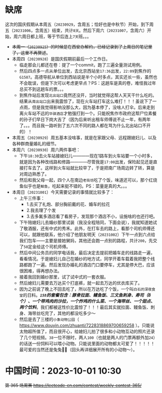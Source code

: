 
# 缺席

这次的国庆假期从本周五（`20230929`，含周五；恰好也是中秋节）开始，到下周五（`20231006`，含周五）结束，共计`8天`。然后下周六（`20231007`，含周六）开始，周六周日都上班，等于节后连上`7天`班。。。
- ~~本周一（`20230925`）的时候是在西安办解约，已经记录到了上周日的笔记里了，这里不再赘述~~。
- 本周四（`20230928`）是国庆假期前最后一个工作日。
  * 临走那会儿都还在卷：提了一个commit，跑了三遍全量测试用例。
  * 然后四点多一点从单位出发，去北京西站坐`17:36`出发，`22:09`到焦作的`G1587`。高德导航从单位到西站说是半个小时多点，其实还长一些，虽然也不会耽误，但是下次可以考虑更早点？PS：这趟车是真的卷，难怪我过年总买不到这趟车的票。。。
  * 到焦作站后发现`北出站口`竟然还没开，当时就觉得这帮人天天干什么吃的。结果从`南出站口`出来我震惊了，现在火车站打车这么难打！！！虽说下了一点雨，但是我觉得影响没那么大，因为基本停了，没啥人打伞。后来走到离火车站不远的`华驿酒店`才勉强打到一个。只能祝焦作市政府这帮尸位素餐的孙子们早日下岗大吉了（因为后来听出租车师傅说不止一年，有两年了。。。而且我一路听到了五六次不同的路人都在骂为什么北出站口不开的）！
- 本周五（`20230929`）周五基本没啥事，就是在家跟父母、远程跟媳妇儿、以及各种群商量婚礼的细节。
- 本周六（`20230930`）周六两件事吧：
  * 下午`18:30`去火车站接媳妇儿————现在1路车到火车站要一个小时多，就是因为各种改线路和修路————尽管我是`17:00`出发，保险起见还是直接打车去了。这样到火车站就比较早了，于是把南广场周边转了转，算是对周边熟悉了。
  * 然后和我父母一起，四个人在南边`老街坊`吃了个饭，味道还可以，那个红烧鱼似乎也是`鮰鱼`，吃起来挺不错的。PS：菜量是真的大。。。
- 本周日（`20231001`）今天需要记录的事情就比较多了：
  * 上午三件事：
    + 1.去买了礼炮、部分胸前戴的花、婚车的拉花
    + 2.我去理了个发
    + 3.去多氟多酒店看了看房子，发现那个酒店不小，设施啥的也还行吧。
  * 下午陪媳妇儿去婚纱那里试装（我没全程陪同，下面会说），我就知道她试了敬酒服，还有中式的秀禾。此外，在打车去的路上，看那个司机师傅还可以，就跟他联系，他介绍了他朋友明天（`20231002`）下午一点到六点给我们包车——主要是接她舅妈，其他还会跑一点别的路程，共计`200`，先交了`50`定金给这个司机师傅。
  * 然后中间公务员的同学电话我，最后决定去提前把婚车走的线路走一遍，看看情况。于是媳妇儿自己在婚纱的地方试，同学开着车载着我把整个线路都跑了一遍。然后发现办婚礼的酒店门口要停车，尤其是停大巴，应该很困难，得再想办法。
  * 接着我回到婚纱那里，试了试中式的一套衣服。
  * 然后媳妇儿需要去万达买个打底裤，就一起去万达的优衣库买了。
  * 因为之前说了晚上不回去吃了，所以在万达吃了个饭，一个叫`白石的深夜食堂`的日料。***`158`的套餐包含：豚骨拉面、鳗鱼饭、三文鱼刺身、寿司（8个）、一个带鸡肉的沙拉，一个炸鸡的什么菜、一个海带丝、一个甜点、两个饮料***。我们都被这性价比震惊了！！！最后其实就拉面、鳗鱼饭、刺身、海带丝吃完了，其他的都没吃多少～
  * 然后是去了三楼的`小象动物公园`（ https://www.douyin.com/zhuanti/7228318869700659258 ）。只能说太物超所值了，而且很开心，给媳妇儿拍了很多和小动物互动的照片还录了几个短视频。`38`一位不限时，两人`100`（也就是两人的门票再额外加`24`）的话送一份饲料可以喂小动物。只能说里面的动物都太可爱了！！！！！最可爱的当然还是兔兔🐰🐰（回头再详细展开所有的小动物～）。

# 中国时间：2023-10-01 10:30

~~第 365 场周赛 https://leetcode-cn.com/contest/weekly-contest-365/~~
